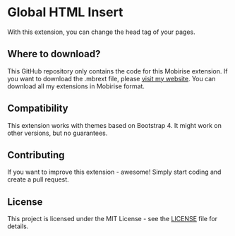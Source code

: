 # Global HTML Insert
With this extension, you can change the head tag of your pages.

## Where to download?
This GitHub repository only contains the code for this Mobirise extension. If you want to download the .mbrext file, please [visit my website](https://www.pixelagent.co.uk). You can download all my extensions in Mobirise format.

## Compatibility
This extension works with themes based on Bootstrap 4. It might work on other versions, but no guarantees.

## Contributing
If you want to improve this extension - awesome! Simply start coding and create a pull request.

## License
This project is licensed under the MIT License - see the [LICENSE](LICENSE) file for details.
